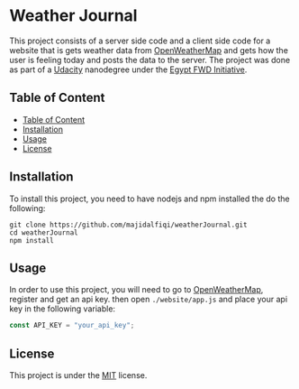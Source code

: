 # Weather Journal <!-- omit in toc -->

This project consists of a server side code and a client side code for a website that is gets weather data from [OpenWeatherMap](OpenWeatherMap.org) and gets how the user is feeling today and posts the data to the server. The project was done as part of a [Udacity](Udacity.com) nanodegree under the [Egypt FWD Initiative](egfwd.com).

## Table of Content

- [Table of Content](#table-of-content)
- [Installation](#installation)
- [Usage](#usage)
- [License](#license)

## Installation

To install this project, you need to have nodejs and npm installed the do the following:

```shell
git clone https://github.com/majidalfiqi/weatherJournal.git
cd weatherJournal
npm install
```

## Usage

In order to use this project, you will need to go to [OpenWeatherMap](OpenWeatherMap.org), register and get an api key. then open `./website/app.js` and place your api key in the following variable:

```javascript
const API_KEY = "your_api_key";
```

## License

This project is under the [MIT](https://choosealicense.com/licenses/mit/) license.
